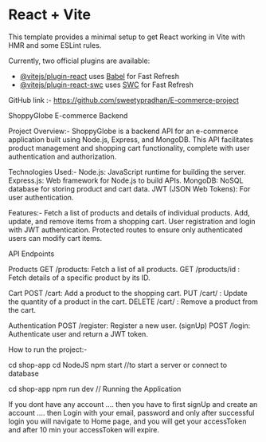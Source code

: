 # React + Vite

This template provides a minimal setup to get React working in Vite with HMR and some ESLint rules.

Currently, two official plugins are available:

- [@vitejs/plugin-react](https://github.com/vitejs/vite-plugin-react/blob/main/packages/plugin-react/README.md) uses [Babel](https://babeljs.io/) for Fast Refresh
- [@vitejs/plugin-react-swc](https://github.com/vitejs/vite-plugin-react-swc) uses [SWC](https://swc.rs/) for Fast Refresh




GitHub link :- https://github.com/sweetypradhan/E-commerce-project

ShoppyGlobe E-commerce Backend

Project Overview:-
ShoppyGlobe is a backend API for an e-commerce application built using Node.js, Express, and MongoDB. This API facilitates product management and shopping cart functionality, complete with user authentication and authorization.

Technologies Used:-
Node.js: JavaScript runtime for building the server.
Express.js: Web framework for Node.js to build APIs.
MongoDB: NoSQL database for storing product and cart data.
JWT (JSON Web Tokens): For user authentication.

Features:-
Fetch a list of products and details of individual products.
Add, update, and remove items from a shopping cart.
User registration and login with JWT authentication.
Protected routes to ensure only authenticated users can modify cart items.

API Endpoints

Products
GET /products: Fetch a list of all products.
GET /products/id
: Fetch details of a specific product by its ID.

Cart
POST /cart: Add a product to the shopping cart.
PUT /cart/
: Update the quantity of a product in the cart.
DELETE /cart/
: Remove a product from the cart.

Authentication
POST /register: Register a new user.  (signUp)
POST /login: Authenticate user and return a JWT token.

How to run the project:-

cd shop-app
cd NodeJS
npm start             //to start a server or connect to database


cd shop-app
npm run dev         // Running the Application


If you dont have any account .... then you have to first signUp and create an account .... then Login with your email, password and only after successful login you will navigate to Home page, and you will get your accessToken and after 10 min your accessToken will expire.